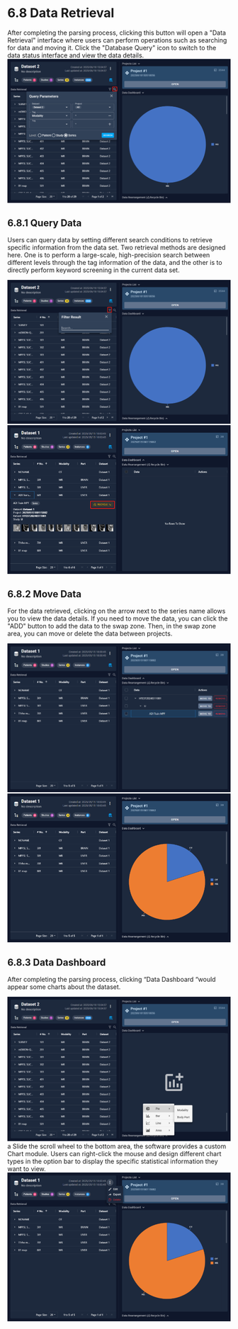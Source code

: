 # 6.8 Data Retrieval
After completing the parsing process, clicking this button will open a "Data Retrieval" interface where users can perform operations such as searching for data and moving it. Click the "Database Query" icon to switch to the data status interface and view the data details.
![Image](../images/image_39.png)
## 6.8.1 Query Data
Users can query data by setting different search conditions to retrieve specific information from the data set. Two retrieval methods are designed here. One is to perform a large-scale, high-precision search between different levels through the tag information of the data, and the other is to directly perform keyword screening in the current data set.

![Image](../images/image_40.png)
![Image](../images/image_41.png)
## 6.8.2 Move Data
For the data retrieved, clicking on the arrow next to the series name allows you to view the data details. If you need to move the data, you can click the "ADD" button to add the data to the swap zone. Then, in the swap zone area, you can move or delete the data between projects.

![Image](../images/image_42.png)
![Image](../images/image_43.png)
## 6.8.3 Data Dashboard
After completing the parsing process, clicking “Data Dashboard “would appear some charts about the dataset.

![Image](../images/image_44.png)
a
Slide the scroll wheel to the bottom area, the software provides a custom Chart module. Users can right-click the mouse and design different chart types in the option bar to display the specific statistical information they want to view.
![Image](../images/image_45.png)
